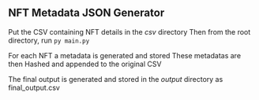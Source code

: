 ## NFT Metadata JSON Generator

Put the CSV containing NFT details in the _csv_ directory
Then from the root directory, run `py main.py`

For each NFT a metadata is generated and stored
These metadatas are then Hashed and appended to the original CSV

The final output is generated and stored in the _output_ directory as final_output.csv